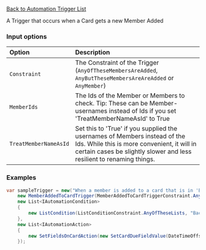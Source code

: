 [Back to Automation Trigger List](Automation-Engine#triggers)

A Trigger that occurs when a Card gets a new Member Added

### Input options
| Option| Description |
|:---|:---|
| `Constraint` | The Constraint of the Trigger (`AnyOfTheseMembersAreAdded`, `AnyButTheseMembersAreAreAdded` or `AnyMember`)| 
| `MemberIds`| The Ids of the Member or Members to check. Tip: These can be Member-usernames instead of Ids if you set 'TreatMemberNameAsId' to True | 
| `TreatMemberNameAsId`| Set this to 'True' if you supplied the usernames of Members instead of the Ids. While this is more convenient, it will in certain cases be slightly slower and less resilient to renaming things. | 

### Examples

```cs
var sampleTrigger = new("When a member is added to a card that is in 'Backlog' list, set the card's Due Date 7 days from now",
    new MemberAddedToCardTrigger(MemberAddedToCardTriggerConstraint.AnyMember),
    new List<IAutomationCondition>
    {
        new ListCondition(ListConditionConstraint.AnyOfTheseLists, "Backlog") { TreatListNameAsId = true }
    },
    new List<IAutomationAction>
    {
        new SetFieldsOnCardAction(new SetCardDueFieldValue(DateTimeOffset.UtcNow.AddDays(7)))
    });
```